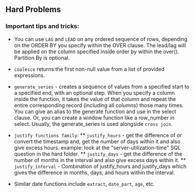 ## Hard Problems

### Important tips and tricks:

* You can use `LAG` and `LEAD` on any ordered sequence of rows, depending on the ORDER BY you specify within the OVER clause. The lead/lag will be applied on the column specified inside order by within the over(). Partition By is optional.
  
* `coalesce` returns the first non-null value from a list of provided expressions.
  
* `generate_series` - creates a sequence of values from a specified start to a specified end, with an optional step. When you specify a column inside the function, it takes the value of that column and repeat the entire corresponding record (including all columns) those many times. You can give an alias to the generate function and use in the select clause. Or, you can create a window function like a row_number in select. Usually, the generate_series is used alongside `cross join`.  

* `justify functions family`:
  ** `justify_hours` - get the difference of or convert the timestamp and, get the number of days within it and also give excess hours.
                     example: look at the "server-utilization-time" SQL question in the hard folder.
  ** `justify_days` - get the difference of the number of months in the interval and also give excess days within it.
  ** `justify_interval` - Combination of justify_hours and justify_days which gives the difference in months, days, and hours within the interval.
* Similar date functions include `extract`, `date_part`, `age`, etc.

